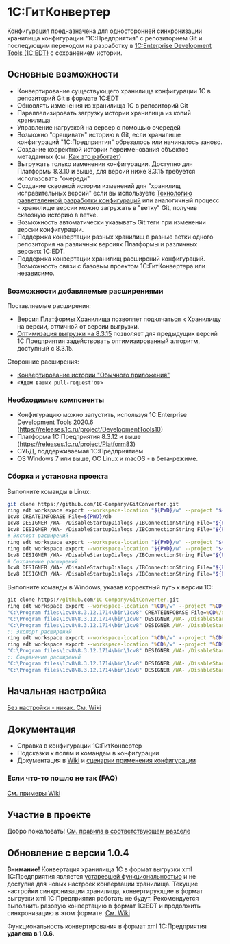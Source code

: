 # 1С:ГитКонвертер

Конфигурация предназначена для односторонней синхронизации хранилища конфигурации "1С:Предприятия" с репозиторием Git и последующим переходом на разработку в [1C:Enterprise Development Tools (1C:EDT)](http://v8.1c.ru/overview/release_EDT_17/) с сохранением истории.

## Основные возможности

* Конвертирование существующего хранилища конфигурации 1С в репозиторий Git в формате 1C:EDT
* Обновлять изменения из хранилища 1С в репозиторий Git
* Параллелизировать загрузку истории хранилища из копий хранилища
* Управление нагрузкой на сервер с помощью очередей
* Возможно "сращивать" историю в Git, если хранилище конфигураций "1С:Предприятия" обрезалось или начиналось заново.
* Создание корректной истории переименования объектов метаданных (см. [Как это работает](https://github.com/1C-Company/GitConverter/wiki/Как-это-работает#Коммит-в-git))
* Выгружать только изменения конфигурации. Доступно для Платформы 8.3.10 и выше, для версий ниже 8.3.15 требуется использовать "очереди"
* Создание сквозной истории изменений для "хранилищ исправительных версий" если вы используете [Технологию разветвленной разработки конфигураций](https://its.1c.ru/db/v8std#content:709:hdoc) или аналогичный процесс - хранилище версии можно загружать в "ветку" Git, получив сквозную историю в ветке.
* Возможность автоматически указывать Git теги при изменении версии конфигурации. 
* Поддержка конвертации разных хранилищ в разные ветки одного репозитория на различных версиях Платформы и различных версиях 1C:EDT.
* Поддержка конвертации хранилищ расширений конфигураций. Возможность связи с базовым проектом 1С:ГитКонвертера или независимо.

### Возможности добавляемые расширениями

Поставляемые расширения:
* [Версия Платформы Хранилища](https://github.com/1C-Company/GitConverter/wiki/Версия-Платформы-Хранилища) позволяет подклчаться к Хранилищу на версии, отличной от версии выгрузки.
* [Оптимизация выгрузки на 8.3.15](https://github.com/1C-Company/GitConverter/wiki/Оптимизация-выгрузки-на-8.3.15) позволяет для предыдущих версий 1С:Предприятия задействовать оптимизированный алгоритм, доступный с 8.3.15.

Сторонние расширения:
* [Конвертирование истории "Обычного приложения"](https://github.com/marmyshev/GitConverter-ordinary)
* `<Ждем ваших pull-request'ов>`

### Необходимые компоненты

* Конфигурацию можно запустить, используя 1C:Enterprise Development Tools 2020.6 (https://releases.1c.ru/project/DevelopmentTools10)
* Платформа 1С:Предприятия 8.3.12 и выше (https://releases.1c.ru/project/Platform83)
* СУБД, поддерживаемая 1С:Предприятием
* OS Windows 7 или выше, ОС Linux и macOS - в бета-режиме.

### Сборка и установка проекта

Выполните команды в Linux:

```bash
git clone https://github.com/1C-Company/GitConverter.git
ring edt workspace export --workspace-location "${PWD}/w" --project "${PWD}/GitConverter/GitConverter" --configuration-files "${PWD}/xml"
1cv8 CREATEINFOBASE File=${PWD}/db
1cv8 DESIGNER /WA- /DisableStartupDialogs /IBConnectionString File="${PWD}/db" /LoadConfigFromFiles "${PWD}/xml" /UpdateDBCfg
1cv8 DESIGNER /WA- /DisableStartupDialogs /IBConnectionString File="${PWD}/db" /CreateDistributionFiles -cffile "${PWD}/1cv8.cf"
# Экспорт расширений
ring edt workspace export --workspace-location "${PWD}/w" --project "${PWD}/GitConverter/GitConverter.ВерсииПлатформыХранилища" --configuration-files "${PWD}/xml_e/ВерсииПлатформыХранилища"
ring edt workspace export --workspace-location "${PWD}/w" --project "${PWD}/GitConverter/GitConverter.ОптимизацияВыгрузки8315" --configuration-files "${PWD}/xml_e/ОптимизацияВыгрузки8315"
1cv8 DESIGNER /WA- /DisableStartupDialogs /IBConnectionString File="${PWD}/db" /LoadConfigFromFiles "${PWD}/xml_e" -AllExtensions /UpdateDBCfg
# Сохранение расширений
1cv8 DESIGNER /WA- /DisableStartupDialogs /IBConnectionString File="${PWD}/db" /DumpCfg "${PWD}/RepositoryPlatformVersions.cfe" -Extension "ВерсииПлатформыХранилища"
1cv8 DESIGNER /WA- /DisableStartupDialogs /IBConnectionString File="${PWD}/db" /DumpCfg "${PWD}/DumpOptimization8315.cfe" -Extension "ОптимизацияВыгрузки8315"
```

Выполните команды в Windows, указав корректный путь к версии 1С:

```cmd
git clone https://github.com/1C-Company/GitConverter.git
ring edt workspace export --workspace-location "%CD%/w" --project "%CD%/GitConverter/GitConverter" --configuration-files "%CD%/xml"
"C:\Program files\1cv8\8.3.12.1714\bin\1cv8" CREATEINFOBASE File=%CD%/db
"C:\Program files\1cv8\8.3.12.1714\bin\1cv8" DESIGNER /WA- /DisableStartupDialogs /IBConnectionString File="%CD%/db" /LoadConfigFromFiles "%CD%/xml" /UpdateDBCfg
"C:\Program files\1cv8\8.3.12.1714\bin\1cv8" DESIGNER /WA- /DisableStartupDialogs /IBConnectionString File="%CD%/db" /CreateDistributionFiles -cffile "%CD%/1cv8.cf"
:: Экспорт расширений
ring edt workspace export --workspace-location "%CD%/w" --project "%CD%/GitConverter/GitConverter.ВерсииПлатформыХранилища" --configuration-files "%CD%/xml_e/ВерсииПлатформыХранилища"
ring edt workspace export --workspace-location "%CD%/w" --project "%CD%/GitConverter/GitConverter.ОптимизацияВыгрузки8315" --configuration-files "%CD%/xml_e/ОптимизацияВыгрузки8315"
"C:\Program files\1cv8\8.3.12.1714\bin\1cv8" DESIGNER /WA- /DisableStartupDialogs /IBConnectionString File="%CD%/db" /LoadConfigFromFiles "%CD%/xml_e" -AllExtensions /UpdateDBCfg
:: Сохранение расширений
"C:\Program files\1cv8\8.3.12.1714\bin\1cv8" DESIGNER /WA- /DisableStartupDialogs /IBConnectionString File="%CD%/db" /DumpCfg "%CD%/RepositoryPlatformVersions.cfe" -Extension "ВерсииПлатформыХранилища"
"C:\Program files\1cv8\8.3.12.1714\bin\1cv8" DESIGNER /WA- /DisableStartupDialogs /IBConnectionString File="%CD%/db" /DumpCfg "%CD%/DumpOptimization8315.cfe" -Extension "ОптимизацияВыгрузки8315"
```

## Начальная настройка

[Без настройки - никак. См. Wiki](https://github.com/1C-Company/GitConverter/wiki/Начальная-настройка)

## Документация

* Справка в конфигурации 1С:ГитКонвертер
* Подсказки к полям и командам в конфигурации
* Документация в [Wiki](https://github.com/1C-Company/GitConverter/wiki) и [сценарии применения конфигурации](https://github.com/1C-Company/GitConverter/wiki/Сценарии-применения)

### Если что-то пошло не так (FAQ)

[См. примеры Wiki](https://github.com/1C-Company/GitConverter/wiki/Если-что-то-пошло-не-так-FAQ)

## Участие в проекте

Добро пожаловать! [См. правила в соответствующем разделе](CONTRIBUTING.md)

## Обновление с версии 1.0.4

**Внимание!**  Конвертация хранилища 1С в формат выгрузки xml 1С:Предприятия является [устаревшей функциональностью](https://github.com/1C-Company/GitConverter/wiki/Обновление-с-версии-1.0.4) и не доступна для новых настроек конвертации хранилища. 
Текущие настройки синхронизации хранилища, конвертирующие в формат выгрузки xml 1С:Предприятия работать не будут. Рекомендуется выполнить разовую конвертацию в формат 1C:EDT и продолжить синхронизацию в этом формате.  [См. Wiki](https://github.com/1C-Company/GitConverter/wiki/Конвертация-выгрузки-1С-Предприятия-в-формат-1C-Enterprise-Development-Tools)

Функциональность конвертирования в формат xml 1С:Предприятия **удалена в 1.0.6**.
